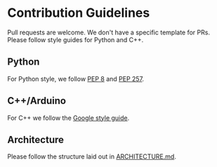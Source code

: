 # Contribution Guidelines

Pull requests are welcome.
We don't have a specific template for PRs.
Please follow style guides for Python and C++.

## Python

For Python style, we follow [PEP 8](https://peps.python.org/pep-0008/) and [PEP 257](https://peps.python.org/pep-0257/).

## C++/Arduino

For C++ we follow the [Google style guide](https://google.github.io/styleguide/cppguide.html).

## Architecture

Please follow the structure laid out in [ARCHITECTURE.md](ARCHITECTURE.md).